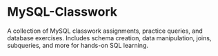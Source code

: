 # MySQL-Classwork
A collection of MySQL classwork assignments, practice queries, and database exercises. Includes schema creation, data manipulation, joins, subqueries, and more for hands-on SQL learning.
